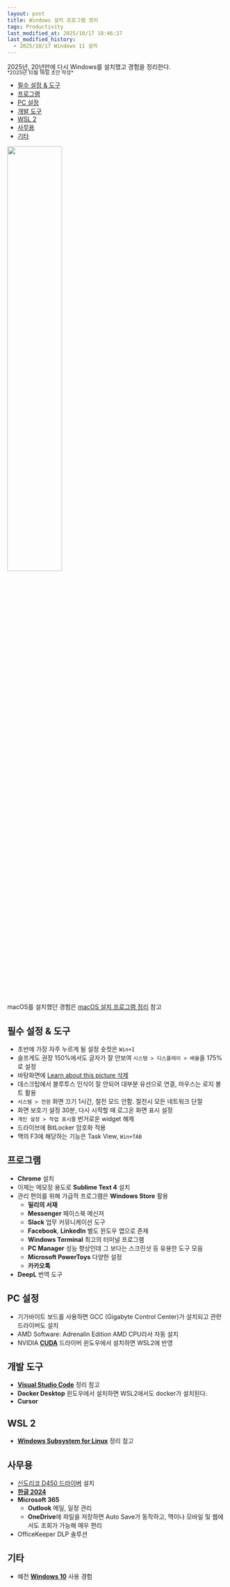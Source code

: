 ```yaml
---
layout: post
title: Windows 설치 프로그램 정리
tags: Productivity
last_modified_at: 2025/10/17 18:46:37
last_modified_history:
  - 2025/10/17 Windows 11 설치
---
```


<div class="message">
2025년, 20년만에 다시 Windows를 설치했고 경험을 정리한다.
</div>

<small id="dates" style="line-height:70%;">
*2025년 10월 16일 초안 작성*  
</small>

- [필수 설정 \& 도구](#필수-설정--도구)
- [프로그램](#프로그램)
- [PC 설정](#pc-설정)
- [개발 도구](#개발-도구)
- [WSL 2](#wsl-2)
- [사무용](#사무용)
- [기타](#기타)

<img src="https://github.com/user-attachments/assets/e669409b-2ed8-4e12-9488-d45b932b2509" width="50%">

macOS를 설치했던 경험은 [macOS 설치 프로그램 정리](/clean-install-os-x) 참고

## 필수 설정 & 도구
- 초반에 가장 자주 누르게 될 설정 숏컷은 `Win+I`
- 슬프게도 권장 150%에서도 글자가 잘 안보여 `시스템 > 디스플레이 > 배율`을 175%로 설정
- 바탕화면에 [Learn about this picture 삭제](https://learn.microsoft.com/en-us/answers/questions/2157455/how-to-remove-a-persistent-shortcut-learn-about-th)
- 데스크탑에서 블루투스 인식이 잘 안되어 대부분 유선으로 연결, 마우스는 로지 볼트 활용
- `시스템 > 전원` 화면 끄기 1시간, 절전 모드 안함. 절전시 모든 네트워크 단절
- 화면 보호기 설정 30분, 다시 시작할 때 로그온 화면 표시 설정
- `개인 설정 > 작업 표시줄` 번거로운 widget 해제
- 드라이브에 BitLocker 암호화 적용
- 맥의 F3에 해당하는 기능은 Task View, `Win+TAB`

## 프로그램
- **Chrome** 설치
- 이제는 메모장 용도로 **Sublime Text 4** 설치
- 관리 편의를 위해 가급적 프로그램은 **Windows Store** 활용
  - **밀리의 서재**
  - **Messenger** 페이스북 메신저
  - **Slack** 업무 커뮤니케이션 도구
  - **Facebook**, **LinkedIn** 별도 윈도우 앱으로 존재
  - **Windows Terminal** 최고의 터미널 프로그램
  - **PC Manager** 성능 향상인데 그 보다는 스크린샷 등 유용한 도구 모음
  - **Microsoft PowerToys** 다양한 설정
  - **카카오톡**
- **DeepL** 번역 도구

## PC 설정
- 기가바이트 보드를 사용하면 GCC (Gigabyte Control Center)가 설치되고 관련 드라이버도 설치
- AMD Software: Adrenalin Edition AMD CPU라서 자동 설치
- NVIDIA [**CUDA**](https://developer.nvidia.com/cuda-toolkit-archive) 드라이버 윈도우에서 설치하면 WSL2에 반영

## 개발 도구
- [**Visual Studio Code**](/wiki/Visual-Studio-Code) 정리 참고
- **Docker Desktop** 윈도우에서 설치하면 WSL2에서도 docker가 설치된다.
- **Cursor**

## WSL 2
- [**Windows Subsystem for Linux**](/wiki/Windows-Subsystem-for-Linux) 정리 참고

## 사무용
- [신도리코 D450 드라이버](https://www.sindoh.com/ko/customer/total-search-result.php?key_word=D450) 설치
- [**한글 2024**](https://www.hancomdocs.com/ko/)
- **Microsoft 365**
  - **Outlook** 메일, 일정 관리
  - **OneDrive**에 파일을 저장하면 Auto Save가 동작하고, 맥이나 모바일 및 웹에서도 조회가 가능해 매우 편리
- OfficeKeeper DLP 솔루션

## 기타
- 예전 [**Windows 10**](/wiki/Windows-10) 사용 경험
